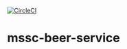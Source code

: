 [![CircleCI](https://circleci.com/gh/Maverick/MS-beerService.svg?style=svg)](https://circleci.com/gh/Maverick/MS-beerService)
# mssc-beer-service


